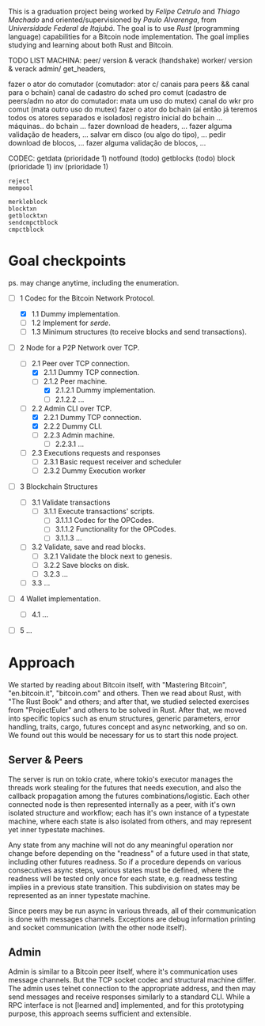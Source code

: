This is a graduation project being worked by *Felipe Cetrulo* and *Thiago Machado* and oriented/supervisioned by *Paulo Alvarenga*, from *Universidade Federal de Itajubá*. The goal is to use *Rust* (programming language) capabilities for a Bitcoin node implementation. The goal implies studying and learning about both Rust and Bitcoin.

TODO LIST
MACHINA:
    peer/ version & verack (handshake)
    worker/ version & verack
    admin/ get_headers, 



fazer o ator do comutador (comutador: ator c/ canais para peers && canal para o bchain)
canal de cadastro do sched pro comut (cadastro de peers/adm no ator do comutador: mata um uso do mutex)
canal do wkr pro comut (mata outro uso do mutex)
fazer o ator do bchain (aí então já teremos todos os atores separados e isolados)
registro inicial do bchain
...
máquinas.. do bchain
...
fazer download de headers,
...
fazer alguma validação de headers,
...
salvar em disco (ou algo do tipo),
...
pedir download de blocos,
...
fazer alguma validação de blocos,
...

CODEC:
	getdata (prioridade 1)
	notfound (todo)
	getblocks (todo)
	block (prioridade 1)
	inv (prioridade 1)

	reject
	mempool

	merkleblock
	blocktxn
	getblocktxn
	sendcmpctblock
	cmpctblock

# Goal checkpoints
ps. may change anytime, including the enumeration.

- [ ] 1 Codec for the Bitcoin Network Protocol.
    - [x] 1.1 Dummy implementation.
    - [ ] 1.2 Implement for *serde*.
    - [ ] 1.3 Minimum structures (to receive blocks and send transactions).
- [ ] 2 Node for a P2P Network over TCP.
    - [ ] 2.1 Peer over TCP connection.
        - [x] 2.1.1 Dummy TCP connection.
        - [ ] 2.1.2 Peer machine.
            - [x] 2.1.2.1 Dummy implementation.
            - [ ] 2.1.2.2 ...
    - [ ] 2.2 Admin CLI over TCP.
        - [x] 2.2.1 Dummy TCP connection.
        - [x] 2.2.2 Dummy CLI.
        - [ ] 2.2.3 Admin machine.
            - [ ] 2.2.3.1 ...
    - [ ] 2.3 Executions requests and responses
        - [ ] 2.3.1 Basic request receiver and scheduler
        - [ ] 2.3.2 Dummy Execution worker
- [ ] 3 Blockchain Structures
    - [ ] 3.1 Validate transactions
        - [ ] 3.1.1 Execute transactions' scripts.
            - [ ] 3.1.1.1 Codec for the OPCodes.
            - [ ] 3.1.1.2 Functionality for the OPCodes.
            - [ ] 3.1.1.3 ...
    - [ ] 3.2 Validate, save and read blocks.
        - [ ] 3.2.1 Validate the block next to genesis.
        - [ ] 3.2.2 Save blocks on disk.
        - [ ] 3.2.3 ...
    - [ ] 3.3 ...
- [ ] 4 Wallet implementation.
    - [ ] 4.1 ...
- [ ] 5 ...


# Approach

We started by reading about Bitcoin itself, with "Mastering Bitcoin", "en.bitcoin.it", "bitcoin.com" and others. Then we read about Rust, with "The Rust Book" and others; and after that, we studied selected exercises from "ProjectEuler" and others to be solved in Rust. After that, we moved into specific topics such as enum structures, generic parameters, error handling, traits, cargo, futures concept and async networking, and so on. We found out this would be necessary for us to start this node project.

## Server & Peers

The server is run on tokio crate, where tokio's executor manages the threads work stealing for the futures that needs execution, and also the callback propagation among the futures combinations/logistic. Each other connected node is then represented internally as a peer, with it's own isolated structure and workflow; each has it's own instance of a typestate machine, where each state is also isolated from others, and may represent yet inner typestate machines.

Any state from any machine will not do any meaningful operation nor change before depending on the "readness" of a future used in that state, including other futures readness. So if a procedure depends on various consecutives async steps, various states must be defined, where the readness will be tested only once for each state, e.g. readness testing implies in a previous state transition. This subdivision on states may be represented as an inner typestate machine.

Since peers may be run async in various threads, all of their communication is done with messages channels. Exceptions are debug information printing and socket communication (with the other node itself).

## Admin

Admin is similar to a Bitcoin peer itself, where it's communication uses message channels. But the TCP socket codec and structural machine differ. The admin uses telnet connection to the appropriate address, and then may send messages and receive responses similarly to a standard CLI. While a RPC interface is not [learned and] implemented, and for this prototyping purpose, this approach seems sufficient and extensible.















